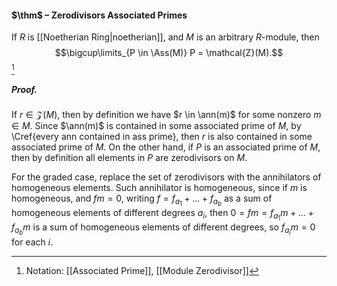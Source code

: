 #### $\thm$ – Zerodivisors Associated Primes
If $R$ is [[Noetherian Ring|noetherian]], and $M$ is an arbitrary $R$-module, then $$\bigcup\limits_{P \in \Ass(M)} P = \mathcal{Z}(M).$$[^1]
##### *Proof.*
If $r \in \mathcal{Z}(M)$, then by definition we have $r \in \ann(m)$ for some nonzero $m \in M$. Since $\ann(m)$ is contained in some associated prime of $M$, by \Cref{every ann contained in ass prime}, then $r$ is also contained in some associated prime of $M$. On the other hand, if $P$ is an associated prime of $M$, then by definition all elements in $P$ are zerodivisors on $M$.

For the graded case, replace the set of zerodivisors with the annihilators of homogeneous elements. Such annihilator is homogeneous, since if $m$ is homogeneous, and $fm=0$, writing $f=f_{a_1}+\dots+f_{a_b}$ as a sum of homogeneous elements of different degrees $a_i$, then $0=fm=f_{a_1}m+\dots+f_{a_b}m$ is a sum of homogeneous elements of different degrees, so $f_{a_i}m=0$ for each $i$.

[^1]: Notation: [[Associated Prime]], [[Module Zerodivisor]]